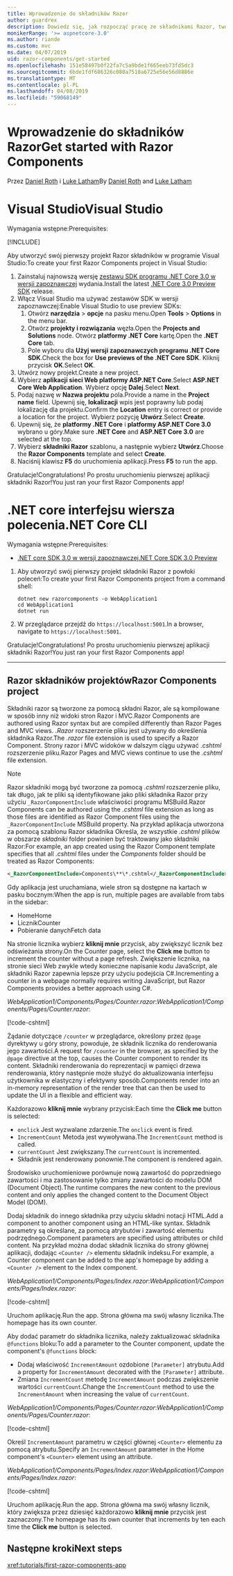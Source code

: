 ```yaml
---
title: Wprowadzenie do składników Razor
author: guardrex
description: Dowiedz się, jak rozpocząć pracę ze składnikami Razor, tworząc i modyfikując projekt składniki Razor.
monikerRange: '>= aspnetcore-3.0'
ms.author: riande
ms.custom: mvc
ms.date: 04/07/2019
uid: razor-components/get-started
ms.openlocfilehash: 151e58497b0f22fa7c5a9bde1f665eeb73fd5dc3
ms.sourcegitcommit: 6bde1fdf686326c080a7518a6725e56e56d8886e
ms.translationtype: MT
ms.contentlocale: pl-PL
ms.lasthandoff: 04/08/2019
ms.locfileid: "59068149"
---
```

# <a name="get-started-with-razor-components"></a><span data-ttu-id="fc78e-103">Wprowadzenie do składników Razor</span><span class="sxs-lookup"><span data-stu-id="fc78e-103">Get started with Razor Components</span></span>

<span data-ttu-id="fc78e-104">Przez [Daniel Roth](https://github.com/danroth27) i [Luke Latham](https://github.com/guardrex)</span><span class="sxs-lookup"><span data-stu-id="fc78e-104">By [Daniel Roth](https://github.com/danroth27) and [Luke Latham](https://github.com/guardrex)</span></span>

# [<a name="visual-studio"></a><span data-ttu-id="fc78e-105">Visual Studio</span><span class="sxs-lookup"><span data-stu-id="fc78e-105">Visual Studio</span></span>](#tab/visual-studio)

<span data-ttu-id="fc78e-106">Wymagania wstępne:</span><span class="sxs-lookup"><span data-stu-id="fc78e-106">Prerequisites:</span></span>

[!INCLUDE[](~/includes/net-core-prereqs-vs-3.0.md)]

<span data-ttu-id="fc78e-107">Aby utworzyć swój pierwszy projekt Razor składników w programie Visual Studio:</span><span class="sxs-lookup"><span data-stu-id="fc78e-107">To create your first Razor Components project in Visual Studio:</span></span>

1. <span data-ttu-id="fc78e-108">Zainstaluj najnowszą wersję [zestawu SDK programu .NET Core 3.0 w wersji zapoznawczej](https://dotnet.microsoft.com/download/dotnet-core/3.0) wydania.</span><span class="sxs-lookup"><span data-stu-id="fc78e-108">Install the latest [.NET Core 3.0 Preview SDK](https://dotnet.microsoft.com/download/dotnet-core/3.0) release.</span></span>
1. <span data-ttu-id="fc78e-109">Włącz Visual Studio ma używać zestawów SDK w wersji zapoznawczej:</span><span class="sxs-lookup"><span data-stu-id="fc78e-109">Enable Visual Studio to use preview SDKs:</span></span>
   1. <span data-ttu-id="fc78e-110">Otwórz **narzędzia** > **opcje** na pasku menu.</span><span class="sxs-lookup"><span data-stu-id="fc78e-110">Open **Tools** > **Options** in the menu bar.</span></span>
   1. <span data-ttu-id="fc78e-111">Otwórz **projekty i rozwiązania** węzła.</span><span class="sxs-lookup"><span data-stu-id="fc78e-111">Open the **Projects and Solutions** node.</span></span> <span data-ttu-id="fc78e-112">Otwórz **platformy .NET Core** kartę.</span><span class="sxs-lookup"><span data-stu-id="fc78e-112">Open the **.NET Core** tab.</span></span>
   1. <span data-ttu-id="fc78e-113">Pole wyboru dla **Użyj wersji zapoznawczych programu .NET Core SDK**.</span><span class="sxs-lookup"><span data-stu-id="fc78e-113">Check the box for **Use previews of the .NET Core SDK**.</span></span> <span data-ttu-id="fc78e-114">Kliknij przycisk **OK**.</span><span class="sxs-lookup"><span data-stu-id="fc78e-114">Select **OK**.</span></span>
1. <span data-ttu-id="fc78e-115">Utwórz nowy projekt.</span><span class="sxs-lookup"><span data-stu-id="fc78e-115">Create a new project.</span></span>
1. <span data-ttu-id="fc78e-116">Wybierz **aplikacji sieci Web platformy ASP.NET Core**.</span><span class="sxs-lookup"><span data-stu-id="fc78e-116">Select **ASP.NET Core Web Application**.</span></span> <span data-ttu-id="fc78e-117">Wybierz opcję **Dalej**.</span><span class="sxs-lookup"><span data-stu-id="fc78e-117">Select **Next**.</span></span>
1. <span data-ttu-id="fc78e-118">Podaj nazwę w **Nazwa projektu** pola.</span><span class="sxs-lookup"><span data-stu-id="fc78e-118">Provide a name in the **Project name** field.</span></span> <span data-ttu-id="fc78e-119">Upewnij się, **lokalizacji** wpis jest poprawny lub podaj lokalizację dla projektu.</span><span class="sxs-lookup"><span data-stu-id="fc78e-119">Confirm the **Location** entry is correct or provide a location for the project.</span></span> <span data-ttu-id="fc78e-120">Wybierz pozycję **Utwórz**.</span><span class="sxs-lookup"><span data-stu-id="fc78e-120">Select **Create**.</span></span>
1. <span data-ttu-id="fc78e-121">Upewnij się, że **platformy .NET Core** i **platformy ASP.NET Core 3.0** wybrano u góry.</span><span class="sxs-lookup"><span data-stu-id="fc78e-121">Make sure **.NET Core** and **ASP.NET Core 3.0** are selected at the top.</span></span>
1. <span data-ttu-id="fc78e-122">Wybierz **składniki Razor** szablonu, a następnie wybierz **Utwórz**.</span><span class="sxs-lookup"><span data-stu-id="fc78e-122">Choose the **Razor Components** template and select **Create**.</span></span>
1. <span data-ttu-id="fc78e-123">Naciśnij klawisz **F5** do uruchomienia aplikacji.</span><span class="sxs-lookup"><span data-stu-id="fc78e-123">Press **F5** to run the app.</span></span>

<span data-ttu-id="fc78e-124">Gratulacje!</span><span class="sxs-lookup"><span data-stu-id="fc78e-124">Congratulations!</span></span> <span data-ttu-id="fc78e-125">Po prostu uruchomieniu pierwszej aplikacji składniki Razor!</span><span class="sxs-lookup"><span data-stu-id="fc78e-125">You just ran your first Razor Components app!</span></span>

<!--

# [Visual Studio Code](#tab/visual-studio-code)

Prerequisites:

[!INCLUDE[](~/includes/net-core-prereqs-vsc-3.0.md)]

To create your first Razor Components project in Visual Studio Code:

1. Execute the following command from a command shell:

   ```console
   dotnet new razorcomponents -o WebApplication1
   ```

1. Open the *WebApplication1* folder in Visual Studio Code.

1. Add a *.vscode* folder.

1. Add a *tasks.json* file to the *.vscode* folder with the following content:

   [!code-json[](get-started/samples_snapshot/3.x/tasks.json)]

1. Add a *launch.json* file to the *.vscode* folder with the following content:

   [!code-json[](get-started/samples_snapshot/3.x/launch.json)]

1. Execute the app using the Visual Studio Code debugger.

1. In a browser, navigate to `https://localhost:5001`.

Congratulations! You just ran your first Razor Components app!

# [Visual Studio for Mac](#tab/visual-studio-mac)

.NET Core 3.0 will be supported with Visual Studio for Mac version 8.0 or later. Visual Studio for Mac version 8.0 Preview isn't available at this time.

Use the [.NET Core CLI version of this topic](xref:razor-components/get-started?tabs=netcore-cli) on macOS.

[!INCLUDE[](~/includes/net-core-prereqs-mac-3.0.md)]

To create your first project Razor Components project in Visual Studio for Mac:

1. Select **File** > **New Solution** or **New Project**.
1. In the sidebar, select **.NET Core** > **App**.
1. Select **ASP.NET Core Razor Components** and select **Next**.
1. The **Target Framework** defaults to **.NET Core 3.0**. Select **Next**.
1. In the **Project Name** field, enter `WebApplication1`. Select **Create**.
1. Select **Run** > **Run Without Debugging** to run the app *without the debugger*. Running with the debugger isn't supported at this time.

Congratulations! You just ran your first Razor Components app!
-->

# [<a name="net-core-cli"></a><span data-ttu-id="fc78e-126">.NET core interfejsu wiersza polecenia</span><span class="sxs-lookup"><span data-stu-id="fc78e-126">.NET Core CLI</span></span>](#tab/netcore-cli/)

<span data-ttu-id="fc78e-127">Wymagania wstępne:</span><span class="sxs-lookup"><span data-stu-id="fc78e-127">Prerequisites:</span></span>

* [<span data-ttu-id="fc78e-128">.NET core SDK 3.0 w wersji zapoznawczej</span><span class="sxs-lookup"><span data-stu-id="fc78e-128">.NET Core SDK 3.0 Preview</span></span>](https://dotnet.microsoft.com/download/dotnet-core/3.0)

1. <span data-ttu-id="fc78e-129">Aby utworzyć swój pierwszy projekt składniki Razor z powłoki poleceń:</span><span class="sxs-lookup"><span data-stu-id="fc78e-129">To create your first Razor Components project from a command shell:</span></span>

   ```console
   dotnet new razorcomponents -o WebApplication1
   cd WebApplication1
   dotnet run
   ```

1. <span data-ttu-id="fc78e-130">W przeglądarce przejdź do `https://localhost:5001`.</span><span class="sxs-lookup"><span data-stu-id="fc78e-130">In a browser, navigate to `https://localhost:5001`.</span></span>

<span data-ttu-id="fc78e-131">Gratulacje!</span><span class="sxs-lookup"><span data-stu-id="fc78e-131">Congratulations!</span></span> <span data-ttu-id="fc78e-132">Po prostu uruchomieniu pierwszej aplikacji składniki Razor!</span><span class="sxs-lookup"><span data-stu-id="fc78e-132">You just ran your first Razor Components app!</span></span>

---

## <a name="razor-components-project"></a><span data-ttu-id="fc78e-133">Razor składników projektów</span><span class="sxs-lookup"><span data-stu-id="fc78e-133">Razor Components project</span></span>

<span data-ttu-id="fc78e-134">Składniki razor są tworzone za pomocą składni Razor, ale są kompilowane w sposób inny niż widoki stron Razor i MVC.</span><span class="sxs-lookup"><span data-stu-id="fc78e-134">Razor Components are authored using Razor syntax but are compiled differently than Razor Pages and MVC views.</span></span> <span data-ttu-id="fc78e-135">*.Razor* rozszerzenie pliku jest używany do określenia składnika Razor.</span><span class="sxs-lookup"><span data-stu-id="fc78e-135">The *.razor* file extension is used to specify a Razor Component.</span></span> <span data-ttu-id="fc78e-136">Strony razor i MVC widoków w dalszym ciągu używać *.cshtml* rozszerzenie pliku.</span><span class="sxs-lookup"><span data-stu-id="fc78e-136">Razor Pages and MVC views continue to use the *.cshtml* file extension.</span></span>

> [!NOTE]
> <span data-ttu-id="fc78e-137">Razor składniki mogą być tworzone za pomocą *.cshtml* rozszerzenie pliku, tak długo, jak te pliki są identyfikowane jako pliki składnika Razor przy użyciu `_RazorComponentInclude` właściwości programu MSBuild.</span><span class="sxs-lookup"><span data-stu-id="fc78e-137">Razor Components can be authored using the *.cshtml* file extension as long as those files are identified as Razor Component files using the `_RazorComponentInclude` MSBuild property.</span></span> <span data-ttu-id="fc78e-138">Na przykład aplikacja utworzona za pomocą szablonu Razor składnika Określa, że wszystkie *.cshtml* plików w obszarze *składniki* folder powinien być traktowany jako składniki Razor:</span><span class="sxs-lookup"><span data-stu-id="fc78e-138">For example, an app created using the Razor Component template specifies that all *.cshtml* files under the *Components* folder should be treated as Razor Components:</span></span>
>
> ```xml
> <_RazorComponentInclude>Components\**\*.cshtml</_RazorComponentInclude>
> ```

<span data-ttu-id="fc78e-139">Gdy aplikacja jest uruchamiana, wiele stron są dostępne na kartach w pasku bocznym:</span><span class="sxs-lookup"><span data-stu-id="fc78e-139">When the app is run, multiple pages are available from tabs in the sidebar:</span></span>

* <span data-ttu-id="fc78e-140">Home</span><span class="sxs-lookup"><span data-stu-id="fc78e-140">Home</span></span>
* <span data-ttu-id="fc78e-141">Licznik</span><span class="sxs-lookup"><span data-stu-id="fc78e-141">Counter</span></span>
* <span data-ttu-id="fc78e-142">Pobieranie danych</span><span class="sxs-lookup"><span data-stu-id="fc78e-142">Fetch data</span></span>

<span data-ttu-id="fc78e-143">Na stronie licznika wybierz **kliknij mnie** przycisk, aby zwiększyć licznik bez odświeżania strony.</span><span class="sxs-lookup"><span data-stu-id="fc78e-143">On the Counter page, select the **Click me** button to increment the counter without a page refresh.</span></span> <span data-ttu-id="fc78e-144">Zwiększenie licznika, na stronie sieci Web zwykle wtedy konieczne napisanie kodu JavaScript, ale składniki Razor zapewnia lepsze przy użyciu podejścia C#.</span><span class="sxs-lookup"><span data-stu-id="fc78e-144">Incrementing a counter in a webpage normally requires writing JavaScript, but Razor Components provides a better approach using C#.</span></span>

<span data-ttu-id="fc78e-145">*WebApplication1/Components/Pages/Counter.razor*:</span><span class="sxs-lookup"><span data-stu-id="fc78e-145">*WebApplication1/Components/Pages/Counter.razor*:</span></span>

[!code-cshtml[](get-started/samples_snapshot/3.x/Counter1.razor)]

<span data-ttu-id="fc78e-146">Żądanie dotyczące `/counter` w przeglądarce, określony przez `@page` dyrektywy u góry strony, powoduje, że składnik licznika do renderowania jego zawartości.</span><span class="sxs-lookup"><span data-stu-id="fc78e-146">A request for `/counter` in the browser, as specified by the `@page` directive at the top, causes the Counter component to render its content.</span></span> <span data-ttu-id="fc78e-147">Składniki renderowania do reprezentacji w pamięci drzewa renderowania, który następnie może służyć do aktualizowania interfejsu użytkownika w elastyczny i efektywny sposób.</span><span class="sxs-lookup"><span data-stu-id="fc78e-147">Components render into an in-memory representation of the render tree that can then be used to update the UI in a flexible and efficient way.</span></span>

<span data-ttu-id="fc78e-148">Każdorazowo **kliknij mnie** wybrany przycisk:</span><span class="sxs-lookup"><span data-stu-id="fc78e-148">Each time the **Click me** button is selected:</span></span>

* <span data-ttu-id="fc78e-149">`onclick` Jest wyzwalane zdarzenie.</span><span class="sxs-lookup"><span data-stu-id="fc78e-149">The `onclick` event is fired.</span></span>
* <span data-ttu-id="fc78e-150">`IncrementCount` Metoda jest wywoływana.</span><span class="sxs-lookup"><span data-stu-id="fc78e-150">The `IncrementCount` method is called.</span></span>
* <span data-ttu-id="fc78e-151">`currentCount` Jest zwiększany.</span><span class="sxs-lookup"><span data-stu-id="fc78e-151">The `currentCount` is incremented.</span></span>
* <span data-ttu-id="fc78e-152">Składnik jest renderowany ponownie.</span><span class="sxs-lookup"><span data-stu-id="fc78e-152">The component is rendered again.</span></span>

<span data-ttu-id="fc78e-153">Środowisko uruchomieniowe porównuje nową zawartość do poprzedniego zawartości i ma zastosowanie tylko zmiany zawartości do modelu DOM (Document Object).</span><span class="sxs-lookup"><span data-stu-id="fc78e-153">The runtime compares the new content to the previous content and only applies the changed content to the Document Object Model (DOM).</span></span>

<span data-ttu-id="fc78e-154">Dodaj składnik do innego składnika przy użyciu składni notacji HTML.</span><span class="sxs-lookup"><span data-stu-id="fc78e-154">Add a component to another component using an HTML-like syntax.</span></span> <span data-ttu-id="fc78e-155">Składnik parametry są określane, za pomocą atrybutów i zawartość elementu podrzędnego.</span><span class="sxs-lookup"><span data-stu-id="fc78e-155">Component parameters are specified using attributes or child content.</span></span> <span data-ttu-id="fc78e-156">Na przykład można dodać składnik licznika do strony głównej aplikacji, dodając `<Counter />` elementu składnik indeksu.</span><span class="sxs-lookup"><span data-stu-id="fc78e-156">For example, a Counter component can be added to the app's homepage by adding a `<Counter />` element to the Index component.</span></span>

<span data-ttu-id="fc78e-157">*WebApplication1/Components/Pages/Index.razor*:</span><span class="sxs-lookup"><span data-stu-id="fc78e-157">*WebApplication1/Components/Pages/Index.razor*:</span></span>

[!code-cshtml[](get-started/samples_snapshot/3.x/Index1.razor?highlight=7)]

<span data-ttu-id="fc78e-158">Uruchom aplikację.</span><span class="sxs-lookup"><span data-stu-id="fc78e-158">Run the app.</span></span> <span data-ttu-id="fc78e-159">Strona główna ma swój własny licznika.</span><span class="sxs-lookup"><span data-stu-id="fc78e-159">The homepage has its own counter.</span></span>

<span data-ttu-id="fc78e-160">Aby dodać parametr do składnika licznika, należy zaktualizować składnika `@functions` bloku:</span><span class="sxs-lookup"><span data-stu-id="fc78e-160">To add a parameter to the Counter component, update the component's `@functions` block:</span></span>

* <span data-ttu-id="fc78e-161">Dodaj właściwość `IncrementAmount` ozdobione `[Parameter]` atrybutu.</span><span class="sxs-lookup"><span data-stu-id="fc78e-161">Add a property for `IncrementAmount` decorated with the `[Parameter]` attribute.</span></span>
* <span data-ttu-id="fc78e-162">Zmiana `IncrementCount` metodę `IncrementAmount` podczas zwiększenie wartości `currentCount`.</span><span class="sxs-lookup"><span data-stu-id="fc78e-162">Change the `IncrementCount` method to use the `IncrementAmount` when increasing the value of `currentCount`.</span></span>

<span data-ttu-id="fc78e-163">*WebApplication1/Components/Pages/Counter.razor*:</span><span class="sxs-lookup"><span data-stu-id="fc78e-163">*WebApplication1/Components/Pages/Counter.razor*:</span></span>

[!code-cshtml[](get-started/samples_snapshot/3.x/Counter2.razor?highlight=4,8)]

<span data-ttu-id="fc78e-164">Określ `IncrementAmount` parametru w części głównej `<Counter>` elementu za pomocą atrybutu.</span><span class="sxs-lookup"><span data-stu-id="fc78e-164">Specify an `IncrementAmount` parameter in the Home component's `<Counter>` element using an attribute.</span></span>

<span data-ttu-id="fc78e-165">*WebApplication1/Components/Pages/Index.razor*:</span><span class="sxs-lookup"><span data-stu-id="fc78e-165">*WebApplication1/Components/Pages/Index.razor*:</span></span>

[!code-cshtml[](get-started/samples_snapshot/3.x/Index2.razor)]

<span data-ttu-id="fc78e-166">Uruchom aplikację.</span><span class="sxs-lookup"><span data-stu-id="fc78e-166">Run the app.</span></span> <span data-ttu-id="fc78e-167">Strona główna ma swój własny licznik, który zwiększa przez dziesięć każdorazowo **kliknij mnie** przycisk jest zaznaczony.</span><span class="sxs-lookup"><span data-stu-id="fc78e-167">The homepage has its own counter that increments by ten each time the **Click me** button is selected.</span></span>

## <a name="next-steps"></a><span data-ttu-id="fc78e-168">Następne kroki</span><span class="sxs-lookup"><span data-stu-id="fc78e-168">Next steps</span></span>

<xref:tutorials/first-razor-components-app>
